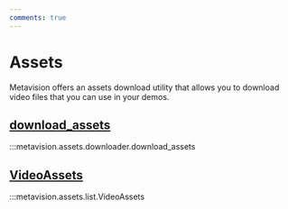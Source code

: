 ```yaml
---
comments: true
---
```


# Assets

Metavision offers an assets download utility that allows you to download video files
that you can use in your demos.

<div class="md-typeset">
    <h2><a href="#metavision.assets.downloader.download_assets.download_assets">download_assets</a></h2>
</div>

:::metavision.assets.downloader.download_assets

<div class="md-typeset">
    <h2><a href="#metavision.assets.downloader.download_assets.VideoAssets">VideoAssets</a></h2>
</div>

:::metavision.assets.list.VideoAssets

